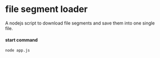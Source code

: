 # file segment loader

A nodejs script to download file segments and save them into one single file.

#### start command

```
node app.js
```
